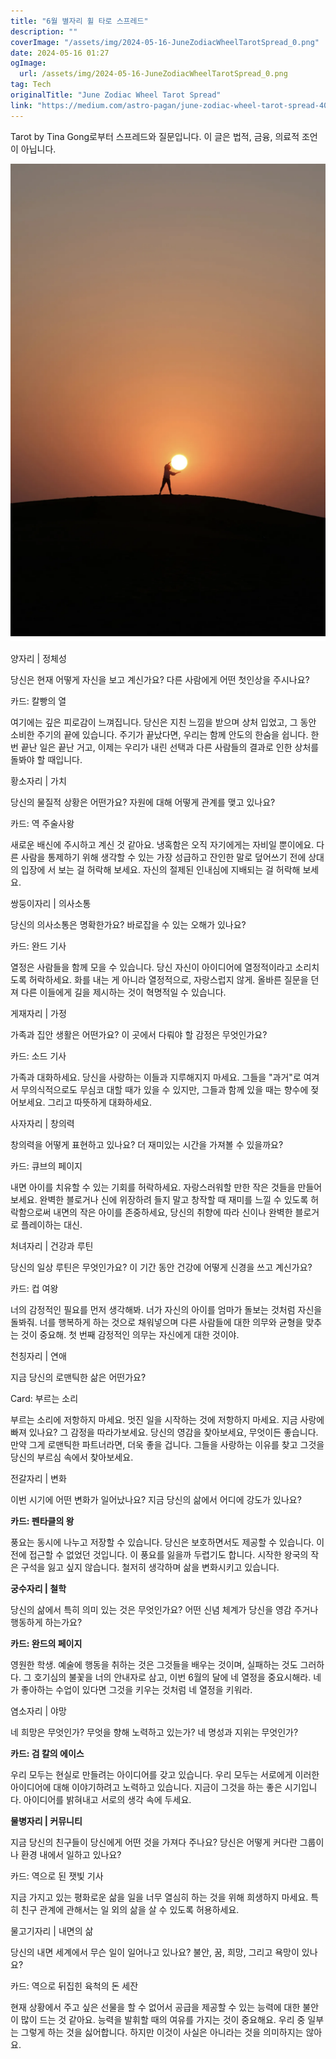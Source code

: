 ```yaml
---
title: "6월 별자리 휠 타로 스프레드"
description: ""
coverImage: "/assets/img/2024-05-16-JuneZodiacWheelTarotSpread_0.png"
date: 2024-05-16 01:27
ogImage: 
  url: /assets/img/2024-05-16-JuneZodiacWheelTarotSpread_0.png
tag: Tech
originalTitle: "June Zodiac Wheel Tarot Spread"
link: "https://medium.com/astro-pagan/june-zodiac-wheel-tarot-spread-40d6f61a32ce"
---
```



Tarot by Tina Gong로부터 스프레드와 질문입니다. 이 글은 법적, 금융, 의료적 조언이 아닙니다.

![Tarot Spread Image](/assets/img/2024-05-16-JuneZodiacWheelTarotSpread_0.png)

양자리 | 정체성

당신은 현재 어떻게 자신을 보고 계신가요? 다른 사람에게 어떤 첫인상을 주시나요?




카드: 칼빵의 열

여기에는 깊은 피로감이 느껴집니다. 당신은 지친 느낌을 받으며 상처 입었고, 그 동안 소비한 주기의 끝에 있습니다. 주기가 끝났다면, 우리는 함께 안도의 한숨을 쉽니다. 한 번 끝난 일은 끝난 거고, 이제는 우리가 내린 선택과 다른 사람들의 결과로 인한 상처를 돌봐야 할 때입니다.

황소자리 | 가치

당신의 물질적 상황은 어떤가요? 자원에 대해 어떻게 관계를 맺고 있나요?



카드: 역 주술사왕

새로운 배신에 주시하고 계신 것 같아요. 냉혹함은 오직 자기에게는 자비일 뿐이에요. 다른 사람을 통제하기 위해 생각할 수 있는 가장 성급하고 잔인한 말로 덮어쓰기 전에 상대의 입장에 서 보는 걸 허락해 보세요. 자신의 절제된 인내심에 지배되는 걸 허락해 보세요.

쌍둥이자리 | 의사소통

당신의 의사소통은 명확한가요? 바로잡을 수 있는 오해가 있나요?



카드: 완드 기사

열정은 사람들을 함께 모을 수 있습니다. 당신 자신이 아이디어에 열정적이라고 소리치도록 허락하세요. 화를 내는 게 아니라 열정적으로, 자랑스럽지 않게. 올바른 질문을 던져 다른 이들에게 길을 제시하는 것이 혁명적일 수 있습니다.

게재자리 | 가정

가족과 집안 생활은 어떤가요? 이 곳에서 다뤄야 할 감정은 무엇인가요?



카드: 소드 기사

가족과 대화하세요. 당신을 사랑하는 이들과 지루해지지 마세요. 그들을 "과거"로 여겨서 무의식적으로도 무심코 대할 때가 있을 수 있지만, 그들과 함께 있을 때는 향수에 젖어보세요. 그리고 따뜻하게 대화하세요.

사자자리 | 창의력

창의력을 어떻게 표현하고 있나요? 더 재미있는 시간을 가져볼 수 있을까요?



카드: 큐브의 페이지

내면 아이를 치유할 수 있는 기회를 허락하세요. 자랑스러워할 만한 작은 것들을 만들어 보세요. 완벽한 블로거나 신에 위장하려 들지 말고 창작할 때 재미를 느낄 수 있도록 허락함으로써 내면의 작은 아이를 존중하세요, 당신의 취향에 따라 신이나 완벽한 블로거로 플레이하는 대신.

처녀자리 | 건강과 루틴

당신의 일상 루틴은 무엇인가요? 이 기간 동안 건강에 어떻게 신경을 쓰고 계신가요?



카드: 컵 여왕

너의 감정적인 필요를 먼저 생각해봐. 너가 자신의 아이를 엄마가 돌보는 것처럼 자신을 돌봐줘. 너를 행복하게 하는 것으로 채워넣으며 다른 사람들에 대한 의무와 균형을 맞추는 것이 중요해. 첫 번째 감정적인 의무는 자신에게 대한 것이야.

천칭자리 | 연애

지금 당신의 로맨틱한 삶은 어떤가요?



Card: 부르는 소리

부르는 소리에 저항하지 마세요. 멋진 일을 시작하는 것에 저항하지 마세요. 지금 사랑에 빠져 있나요? 그 감정을 따라가보세요. 당신의 영감을 찾아보세요, 무엇이든 좋습니다. 만약 그게 로맨틱한 파트너라면, 더욱 좋을 겁니다. 그들을 사랑하는 이유를 찾고 그것을 당신의 부르심 속에서 찾아보세요.

전갈자리 | 변화

이번 시기에 어떤 변화가 일어났나요? 지금 당신의 삶에서 어디에 강도가 있나요?



**카드: 펜타클의 왕**

풍요는 동시에 나누고 저장할 수 있습니다. 당신은 보호하면서도 제공할 수 있습니다. 이전에 접근할 수 없었던 것입니다. 이 풍요를 잃을까 두렵기도 합니다. 시작한 왕국의 작은 구석을 잃고 싶지 않습니다. 철저히 생각하며 삶을 변화시키고 있습니다.

**궁수자리 | 철학**

당신의 삶에서 특히 의미 있는 것은 무엇인가요? 어떤 신념 체계가 당신을 영감 주거나 행동하게 하는가요?



**카드: 완드의 페이지**

영원한 학생. 예술에 행동을 취하는 것은 그것들을 배우는 것이며, 실패하는 것도 그러하다. 그 호기심의 불꽃을 너의 안내자로 삼고, 이번 6월의 달에 네 열정을 중요시해라. 네가 좋아하는 수업이 있다면 그것을 키우는 것처럼 네 열정을 키워라.

염소자리 | 야망

네 희망은 무엇인가? 무엇을 향해 노력하고 있는가? 네 명성과 지위는 무엇인가?



**카드: 검 칼의 에이스**

우리 모두는 현실로 만들려는 아이디어를 갖고 있습니다. 우리 모두는 서로에게 이러한 아이디어에 대해 이야기하려고 노력하고 있습니다. 지금이 그것을 하는 좋은 시기입니다. 아이디어를 밝혀내고 서로의 생각 속에 두세요.

**물병자리 | 커뮤니티**

지금 당신의 친구들이 당신에게 어떤 것을 가져다 주나요? 당신은 어떻게 커다란 그룹이나 환경 내에서 일하고 있나요?



카드: 역으로 된 잿빛 기사

지금 가지고 있는 평화로운 삶을 일을 너무 열심히 하는 것을 위해 희생하지 마세요. 특히 친구 관계에 관해서는 일 외의 삶을 살 수 있도록 허용하세요.

물고기자리 | 내면의 삶

당신의 내면 세계에서 무슨 일이 일어나고 있나요? 불안, 꿈, 희망, 그리고 욕망이 있나요?



카드: 역으로 뒤집힌 육척의 돈 세잔

현재 상황에서 주고 싶은 선물을 할 수 없어서 공급을 제공할 수 있는 능력에 대한 불안이 많이 드는 것 같아요. 능력을 발휘할 때의 여유를 가지는 것이 중요해요. 우리 중 일부는 그렇게 하는 것을 싫어합니다. 하지만 이것이 사실은 아니라는 것을 의미하지는 않아요. 